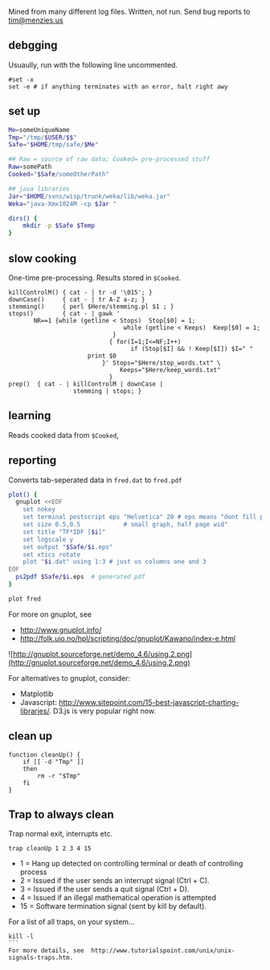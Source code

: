 Mined from many different log files. Written, not run. Send bug reports to tim@menzies.us

## debgging

Usuaully, run with the following line uncommented.

```
#set -x
set -e # if anything terminates with an error, halt right awy
```

## set up

```sh
Me=someUniqueName
Tmp="/tmp/$USER/$$"
Safe="$HOME/tmp/safe/$Me"

## Raw = source of raw data; Cooked= pre-processed stuff
Raw=somePath
Cooked="$Safe/someOtherPath"

## java libraries
Jar="$HOME/svns/wisp/trunk/weka/lib/weka.jar"
Weka="java-Xmx1024M -cp $Jar "

dirs() {
 	mkdir -p $Safe $Temp
}
```

## slow cooking

One-time pre-processing. Results stored in `$Cooked`.

```
killControlM() { cat - | tr -d '\015'; } 
downCase()     { cat - | tr A-Z a-z; }
stemming()     { perl $Here/stemming.pl $1 ; }
stops()        { cat - | gawk ' 
       NR==1 {while (getline < Stops)  Stop[$0] = 1;
					        	while (getline < Keeps)  Keep[$0] = 1; 
					      	 }
					        { for(I=1;I<=NF;I++) 
					              if (Stop[$I] && ! Keep[$I]) $I=" "
                      print $0
				      	  }' Stops="$Here/stop_words.txt" \
					           Keeps="$Here/keep_words.txt" 
					        }
prep()  { cat - | killControlM | downCase | 
                  stemming | stops; }

```

## learning

Reads cooked data from `$Cooked`,

## reporting

Converts tab-seperated data in  `fred.dat` to `fred.pdf`

```bash
plot() {
  gnuplot <<EOF
    set nokey
    set terminal postscript eps "Helvetica" 20 # eps means "dont fill page"
    set size 0.5,0.5            # small graph, half page wid"
    set title "TF*IDF [$i]"
    set logscale y
    set output "$Safe/$i.eps"
    set xtics rotate
    plot "$i.dat" using 1:3 # just us columns one and 3
EOF
  ps2pdf $Safe/$i.eps  # generated pdf
}

plot fred
```



For more on gnuplot, see 

+ http://www.gnuplot.info/
+ http://folk.uio.no/hpl/scripting/doc/gnuplot/Kawano/index-e.html

![http://gnuplot.sourceforge.net/demo_4.6/using.2.png](http://gnuplot.sourceforge.net/demo_4.6/using.2.png)

For alternatives to gnuplot, consider:

+ Matplotlib
+ Javascript: http://www.sitepoint.com/15-best-javascript-charting-libraries/. D3.js is very popular right now.



## clean up

```
function cleanUp() {
    if [[ -d "Tmp" ]]
    then
        rm -r "$Tmp"
    fi
}
```

## Trap to always clean

Trap normal exit, interrupts etc.
```
trap cleanUp 1 2 3 4 15
```

+ 1	= Hang up detected on controlling terminal or death of controlling process
+ 	2	= Issued if the user sends an interrupt signal (Ctrl + C).
+ 	3	=  Issued if the user sends a quit signal (Ctrl + D).
+ 4 = 	Issued if an illegal mathematical operation is attempted
+ 15 = 	Software termination signal (sent by kill by default).


For a list of all traps,  on your system...
````
kill -l
```
For more details, see  http://www.tutorialspoint.com/unix/unix-signals-traps.htm.

